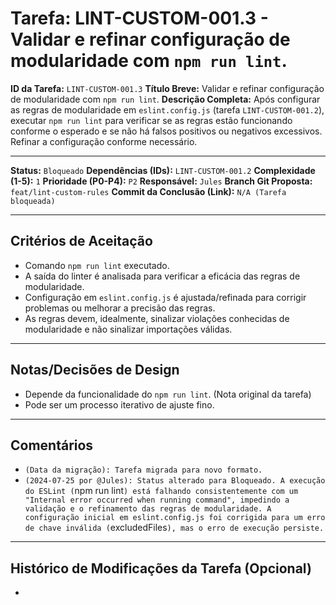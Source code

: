 # Tarefa: LINT-CUSTOM-001.3 - Validar e refinar configuração de modularidade com `npm run lint`.

**ID da Tarefa:** `LINT-CUSTOM-001.3`
**Título Breve:** Validar e refinar configuração de modularidade com `npm run lint`.
**Descrição Completa:**
Após configurar as regras de modularidade em `eslint.config.js` (tarefa `LINT-CUSTOM-001.2`), executar `npm run lint` para verificar se as regras estão funcionando conforme o esperado e se não há falsos positivos ou negativos excessivos. Refinar a configuração conforme necessário.

---

**Status:** `Bloqueado`
**Dependências (IDs):** `LINT-CUSTOM-001.2`
**Complexidade (1-5):** `1`
**Prioridade (P0-P4):** `P2`
**Responsável:** `Jules`
**Branch Git Proposta:** `feat/lint-custom-rules`
**Commit da Conclusão (Link):** `N/A (Tarefa bloqueada)`

---

## Critérios de Aceitação
- Comando `npm run lint` executado.
- A saída do linter é analisada para verificar a eficácia das regras de modularidade.
- Configuração em `eslint.config.js` é ajustada/refinada para corrigir problemas ou melhorar a precisão das regras.
- As regras devem, idealmente, sinalizar violações conhecidas de modularidade e não sinalizar importações válidas.

---

## Notas/Decisões de Design
- Depende da funcionalidade do `npm run lint`. (Nota original da tarefa)
- Pode ser um processo iterativo de ajuste fino.

---

## Comentários
- `(Data da migração): Tarefa migrada para novo formato.`
- `(2024-07-25 por @Jules): Status alterado para Bloqueado. A execução do ESLint (`npm run lint`) está falhando consistentemente com um "Internal error occurred when running command", impedindo a validação e o refinamento das regras de modularidade. A configuração inicial em eslint.config.js foi corrigida para um erro de chave inválida (`excludedFiles`), mas o erro de execução persiste.`

---

## Histórico de Modificações da Tarefa (Opcional)
-
